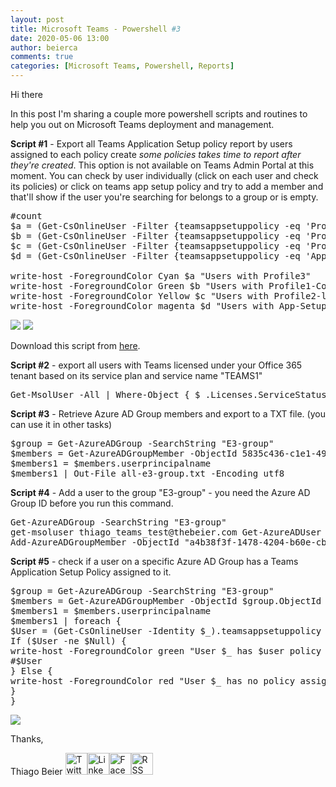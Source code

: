 ```yaml
---
layout: post
title: Microsoft Teams - Powershell #3
date: 2020-05-06 13:00
author: beierca
comments: true
categories: [Microsoft Teams, Powershell, Reports]
---
```

Hi there

In this post I'm sharing a couple more powershell scripts and routines to help you out on Microsoft Teams deployment and management.

<strong>Script #1</strong> - Export all Teams Application Setup policy report by users assigned to each policy create <em>some policies takes time to report after they're created</em>. This option is not available on Teams Admin Portal at this moment. You can check by user individually (click on each user and check its policies) or click on teams app setup policy and try to add a member and that'll show if the user you're searching for belongs to a group or is empty.
<pre>#count
$a = (Get-CsOnlineUser -Filter {teamsappsetuppolicy -eq 'Profile3'} | Select UserPrincipalName).count
$b = (Get-CsOnlineUser -Filter {teamsappsetuppolicy -eq 'Profile1-Collab'} | Select UserPrincipalName).count
$c = (Get-CsOnlineUser -Filter {teamsappsetuppolicy -eq 'Profile2-limited'} | Select UserPrincipalName).count
$d = (Get-CsOnlineUser -Filter {teamsappsetuppolicy -eq 'App-Setup-Policy-01'} | Select UserPrincipalName).count

write-host -ForegroundColor Cyan $a "Users with Profile3"
write-host -ForegroundColor Green $b "Users with Profile1-Collab"
write-host -ForegroundColor Yellow $c "Users with Profile2-limited"
write-host -ForegroundColor magenta $d "Users with App-Setup-Policy-01"</pre>
<img style="max-width:100%;" src="https://thiagobeierblog.blob.core.windows.net/posts/o365/teams/16.png" />

<img style="max-width:100%;" src="https://thiagobeierblog.blob.core.windows.net/posts/o365/teams/17.png" />

Download this script from <a href="https://thiagobeierblog.blob.core.windows.net/posts/o365/teams/script-count-users-per-policy.txt">here</a>.

<strong>Script #2</strong> - export all users with Teams licensed under your Office 365 tenant based on its service plan and service name "TEAMS1"
<pre>Get-MsolUser -All | Where-Object { $_.Licenses.ServiceStatus.ServicePlan.ServiceName -match "TEAMS1"} | Select-Object UserPrincipalName, DisplayName</pre>
<strong>Script #3</strong> - Retrieve Azure AD Group members and export to a TXT file. (you can use it in other tasks)
<pre>$group = Get-AzureADGroup -SearchString "E3-group"
$members = Get-AzureADGroupMember -ObjectId 5835c436-c1e1-496b-ab76-6b59bedd6a7c -All $true | Where-Object {$_.ObjectType -eq "User"}
$members1 = $members.userprincipalname
$members1 | Out-File all-e3-group.txt -Encoding utf8</pre>
<strong>Script #4</strong> - Add a user to the group "E3-group" - you need the Azure AD Group ID before you run this command.
<pre>Get-AzureADGroup -SearchString "E3-group"
get-msoluser thiago_teams_test@thebeier.com Get-AzureADUser -ObjectId
Add-AzureADGroupMember -ObjectId "a4b38f3f-1478-4204-b60e-cbf683f0e00a" -RefObjectId</pre>
<strong>Script #5</strong> - check if a user on a specific Azure AD Group has a Teams Application Setup Policy assigned to it.
<pre>$group = Get-AzureADGroup -SearchString "E3-group"
$members = Get-AzureADGroupMember -ObjectId $group.ObjectId -All $true | Where-Object {$_.ObjectType -eq "User"}
$members1 = $members.userprincipalname
$members1 | foreach {
$User = (Get-CsOnlineUser -Identity $_).teamsappsetuppolicy
If ($User -ne $Null) { 
write-host -ForegroundColor green "User $_ has $user policy assigned"
#$User
} Else {
write-host -ForegroundColor red "User $_ has no policy assigned"
}
}</pre>
<img style="max-width:100%;" src="https://thiagobeierblog.blob.core.windows.net/posts/o365/teams/18.png" />

Thanks,

Thiago Beier
<a href="https://twitter.com/thiagobeier"><img title="Twitter" src="https://socialmediawidgets.files.wordpress.com/2014/03/twitter1.png" alt="Twitter" width="35" height="35" /></a><a href="https://www.linkedin.com/in/tbeier/"><img title="LinkedIn" src="https://socialmediawidgets.files.wordpress.com/2014/03/linkedin1.png" alt="LinkedIn" width="35" height="35" /></a><a href="https://www.facebook.com/TheBeier/"><img title="Facebook" src="https://socialmediawidgets.files.wordpress.com/2014/03/facebook1.png" alt="Facebook" width="35" height="35" /></a><a href="https://thiagobeier.wordpress.com/feed/"><img title="RSS" src="https://socialmediawidgets.files.wordpress.com/2014/03/rss1.png" alt="RSS" width="35" height="35" /></a>

&nbsp;
